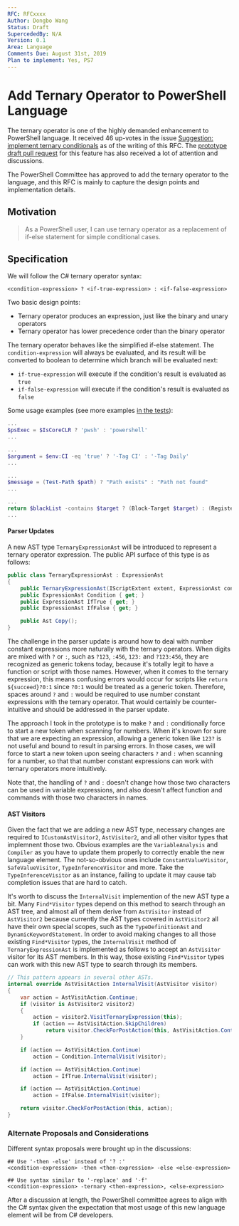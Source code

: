 ```yaml
---
RFC: RFCxxxx
Author: Dongbo Wang
Status: Draft
SupercededBy: N/A
Version: 0.1
Area: Language
Comments Due: August 31st, 2019
Plan to implement: Yes, PS7
---
```


# Add Ternary Operator to PowerShell Language

The ternary operator is one of the highly demanded enhancement to PowerShell language.
It received 46 up-votes in the issue [Suggestion: implement ternary conditionals](https://github.com/PowerShell/PowerShell/issues/3239) as of the writing of this RFC.
The [prototype draft pull request](https://github.com/PowerShell/PowerShell/pull/10161) for this feature has also received a lot of attention and discussions.

The PowerShell Committee has approved to add the ternary operator to the language,
and this RFC is mainly to capture the design points and implementation details.

## Motivation

> As a PowerShell user, I can use ternary operator as a replacement of if-else statement for simple conditional cases.

## Specification

We will follow the C# ternary operator syntax:

```none
<condition-expression> ? <if-true-expression> : <if-false-expression>
```

Two basic design points:

- Ternary operator produces an expression, just like the binary and unary operators
- Ternary operator has lower precedence order than the binary operator

The ternary operator behaves like the simplified if-else statement.
The `condition-expression` will always be evaluated,
and its result will be converted to boolean to determine which branch will be evaluated next:

- `if-true-expression` will execute if the condition's result is evaluated as `true`
- `if-false-expression` will execute if the condition's result is evaluated as `false`

Some usage examples (see more examples [in the tests](https://github.com/PowerShell/PowerShell/pull/10367/files#diff-b63d92046948a571e210b3abb5a7e685)):

```powershell
...
$psExec = $IsCoreCLR ? 'pwsh' : 'powershell'
...

...
$argument = $env:CI -eq 'true' ? '-Tag CI' : '-Tag Daily'
...

...
$message = (Test-Path $path) ? "Path exists" : "Path not found"
...

...
return $blackList -contains $target ? (Block-Target $target) : (Register-Target $target)
...
```

#### Parser Updates

A new AST type `TernaryExpressionAst` will be introduced to represent a ternary operator expression.
The public API surface of this type is as follows:

```c#
public class TernaryExpressionAst : ExpressionAst
{
    public TernaryExpressionAst(IScriptExtent extent, ExpressionAst condition, ExpressionAst ifTrue, ExpressionAst ifFalse);
    public ExpressionAst Condition { get; }
    public ExpressionAst IfTrue { get; }
    public ExpressionAst IfFalse { get; }

    public Ast Copy();
}
```

The challenge in the parser update is around how to deal with number constant expressions more naturally with the ternary operators.
When digits are mixed with `?` or `:`, such as `?123`, `:456`, `123:` and `?123:456`, they are recognized as generic tokens today,
because it's totally legit to have a function or script with those names. However, when it comes to the ternary expression,
this means confusing errors would occur for scripts like `return ${succeed}?0:1` since `?0:1` would be treated as a generic token.
Therefore, spaces around `?` and `:` would be required to use number constant expressions with the ternary operator.
That would certainly be counter-intuitive and should be addressed in the parser update.

The approach I took in the prototype is to make `?` and `:` conditionally force to start a new token when scanning for numbers.
When it's known for sure that we are expecting an expression,
allowing a generic token like `123?` is not useful and bound to result in parsing errors.
In those cases, we will force to start a new token upon seeing characters `?` and `:` when scanning for a number,
so that that number constant expressions can work with ternary operators more intuitively.

Note that, the handling of `?` and `:` doesn't change how those two characters can be used in variable expressions,
and also doesn't affect function and commands with those two characters in names.

#### AST Visitors

Given the fact that we are adding a new AST type, necessary changes are required to `ICustomAstVisitor2`, `AstVisitor2`,
and all other visitor types that implemnent those two.
Obvious examples are the `VariableAnalysis` and `Compiler` as you have to update them properly to correctly enable the new language element.
The not-so-obvious ones include `ConstantValueVisitor`, `SafeValueVisitor`, `TypeInferenceVisitor` and more.
Take the `TypeInferenceVisitor` as an instance, failing to update it may cause tab completion issues that are hard to catch.

It's worth to discuss the `InternalVisit` implemention of the new AST type a bit.
Many `Find*Visitor` types depend on this method to search through an AST tree,
and almost all of them derive from `AstVisitor` instead of `AstVisitor2` because
currently the AST types covered in `AstVisitor2` all have their own special scopes,
such as the `TypeDefinitionAst` and `DynamicKeywordStatement`.
In order to avoid making changes to all those existing `Find*Visitor` types,
the `InternalVisit` method of `TernaryExpressionAst` is implemented as follows to accept an `AstVisitor` visitor for its AST members.
In this way, those existing `Find*Visitor` types can work with this new AST type to search through its members.

```c#
// This pattern appears in several other ASTs.
internal override AstVisitAction InternalVisit(AstVisitor visitor)
{
    var action = AstVisitAction.Continue;
    if (visitor is AstVisitor2 visitor2)
    {
        action = visitor2.VisitTernaryExpression(this);
        if (action == AstVisitAction.SkipChildren)
            return visitor.CheckForPostAction(this, AstVisitAction.Continue);
    }

    if (action == AstVisitAction.Continue)
        action = Condition.InternalVisit(visitor);

    if (action == AstVisitAction.Continue)
        action = IfTrue.InternalVisit(visitor);

    if (action == AstVisitAction.Continue)
        action = IfFalse.InternalVisit(visitor);

    return visitor.CheckForPostAction(this, action);
}
```

### Alternate Proposals and Considerations

Different syntax proposals were brought up in the discussions:

```none
## Use '-then -else' instead of '? :'
<condition-expression> -then <then-expression> -else <else-expression>
```
```none
## Use syntax similar to '-replace' and '-f'
<condition-expression> -ternary <then-expression>, <else-expression>
```

After a discussion at length, the PowerShell committee agrees to align with the C# syntax given
the expectation that most usage of this new language element will be from C# developers.
